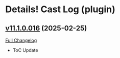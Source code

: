 # Details! Cast Log (plugin)

## [v11.1.0.016](https://github.com/Tercioo/CastLog/tree/v11.1.0.016) (2025-02-25)
[Full Changelog](https://github.com/Tercioo/CastLog/compare/v11.0.7.015...v11.1.0.016) 

- ToC Update  
